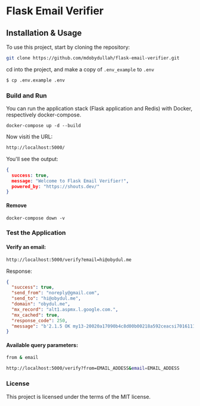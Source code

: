 # Flask Email Verifier



## Installation & Usage

To use this project, start by cloning the repository:

```bash
git clone https://github.com/mdobydullah/flask-email-verifier.git
```

cd into the project, and make a copy of `.env_example` to `.env`

```bash
$ cp .env.example .env
```

### Build and Run

You can run the application stack (Flask application and Redis) with Docker, respectively docker-compose.

```docker
docker-compose up -d --build
```

Now visiti the URL:

```bash
http://localhost:5000/
```

You'll see the output:

```json
{
  success: true,
  message: "Welcome to Flask Email Verifier!",
  powered_by: "https://shouts.dev/"
}
```

#### Remove

```docker
docker-compose down -v
```

### Test the Application

#### Verify an email:

```bash
http://localhost:5000/verify?email=hi@obydul.me
```

Response:

```json
{
  "success": true,
  "send_from": "noreply@gmail.com",
  "send_to": "hi@obydul.me",
  "domain": "obydul.me",
  "mx_record": "alt1.aspmx.l.google.com.",
  "mx_cached": true,
  "response_code": 250,
  "message": "b'2.1.5 OK my13-20020a17090b4c8d00b00218a592ceacsi7016111pjb.107 - gsmtp'"
}
```

#### Available query parameters:

```bash
from & email

http://localhost:5000/verify?from=EMAIL_ADDESS&email=EMAIL_ADDESS
```

### License

This project is licensed under the terms of the MIT license.
